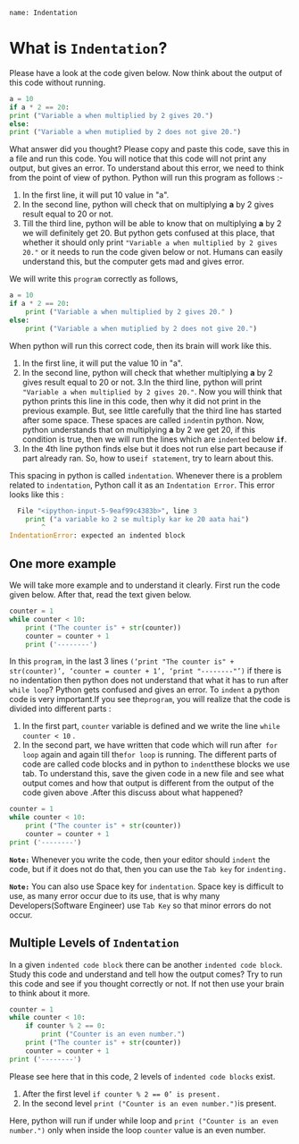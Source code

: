 ```ngMeta
name: Indentation
```

# What is `Indentation`?

Please have a look at the code given below. Now think about the output of this code without running.
```python
a = 10
if a * 2 == 20:
print ("Variable a when multiplied by 2 gives 20.")
else:
print ("Variable a when mutiplied by 2 does not give 20.")
```
What answer did you thought? Please copy and paste this code, save this in a file and run this code. You will notice that this code will not print any output, but gives an error. To understand about this error, we need to think from the point of view of python. Python will run this program as follows :-

1. In the first line, it will put 10 value in "a".  
2. In the second line, python will check that on multiplying **a** by 2 gives result equal to 20 or not.  
3. Till the third line, python will be able to know that on multiplying **a** by 2 we will definitely get 20. But python gets confused at this place, that whether it should only print `"Variable a when multiplied by 2 gives 20."` or it needs to run the code given below or not. Humans can easily understand this, but the computer gets mad and gives error.

We will write this `program` correctly as follows,

```python
a = 10
if a * 2 == 20:
    print ("Variable a when multiplied by 2 gives 20." )
else:
    print ("Variable a when mutiplied by 2 does not give 20.")
```

When  python will run this correct code, then its brain will work like this. 

1. In the first line, it will put the value 10 in "a".
2. In the second line, python will check that whether multiplying **a** by 2 gives result equal to 20 or not.
3.In the third line, python will print `"Variable a when multiplied by 2 gives 20."`. Now you will think that python prints this line in this code, then why it did not print in the previous example. But, see little carefully that the third line has started after some space. These spaces are called `indent`in python. Now, python understands that on multiplying **a** by 2 we get 20, if this condition is true, then we will run the lines which are `indented` below **`if`**.
4. In the 4th line  python finds else but it does not run else part because if part already ran. So, how to use`if statement`, try to learn about this.

  
This spacing in python is called `indentation`. Whenever there is a problem related to `indentation`, Python call it as an `Indentation Error`. This error looks like this :

```python
  File "<ipython-input-5-9eaf99c4383b>", line 3
    print ("a variable ko 2 se multiply kar ke 20 aata hai")
        ^
IndentationError: expected an indented block
```


## One more example

We will take more example and to understand it clearly. First run the code given below. After that, read the text given below.
```python
counter = 1
while counter < 10:
	print ("The counter is" + str(counter))
	counter = counter + 1
	print ('--------')
```	

In this `program`, in the last  3 lines ` (‘print "The counter is" + str(counter)’, ‘counter = counter + 1’, ‘print "--------"’) ` if there is no indentation then python does not understand that what it has to run after `while loop`? Python gets confused and  gives an error. To `indent` a python  code is very important.If you see the`program`, you will realize that the code is divided into different parts :

1. In the first part, `counter` variable is defined and we write the line `while counter < 10` .
2. In the second part, we have written that code which will run after` for loop` again and again till the`for loop` is running. 
The different parts of code are called code blocks and in python to `indent`these blocks we use tab. 
To understand this, save the given code in a new file and see what output comes and how that output is different from the output of the code given above .After this discuss about what happened?
```python
counter = 1
while counter < 10:
	print ("The counter is" + str(counter))
	counter = counter + 1
print ('--------')
```

**`Note:`** Whenever you write the code, then your editor should `indent` the code, but if it does not do that, then you can use the `Tab key` for `indenting.`

**`Note:`** You can also use  Space key for `indentation`. Space key is difficult to use, as many error occur due to its use, that is why many   Developers(Software Engineer) use `Tab Key` so that minor errors do not occur.

## Multiple Levels of `Indentation`

In a given `indented code block` there can be  another `indented code block`. Study this code and understand and tell how the output comes? Try to run this code and see if you thought correctly or not. If not then use your brain to think about it more.

```python
counter = 1
while counter < 10:
	if counter % 2 == 0:
		print ("Counter is an even number.")
	print ("The counter is" + str(counter))
	counter = counter + 1
print ('--------')
```

Please see here that in this code, 2 levels of `indented code blocks` exist.  

1. After the first level `if counter % 2 == 0’ is present.`
2. In the second level `print ("Counter is an even number.")`is present.

Here, python will run if under while loop  and `print ("Counter is an even number.")` only when inside the loop `counter` value is an even number.
